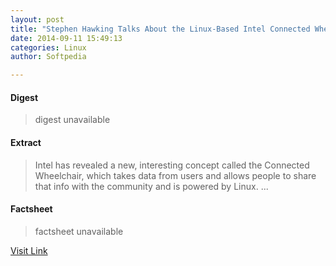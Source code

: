 ```yaml
---
layout: post
title: "Stephen Hawking Talks About the Linux-Based Intel Connected Wheelchair Project"
date: 2014-09-11 15:49:13
categories: Linux
author: Softpedia

---
```



#### Digest
>digest unavailable

#### Extract
>Intel has revealed a new, interesting concept called the Connected Wheelchair, which takes data from users and allows people to share that info with the community and is powered by Linux....

#### Factsheet
>factsheet unavailable

[Visit Link](https://www.linux.com/news/embedded-mobile/mobile-linux/787631-stephen-hawking-talks-about-the-linux-based-intel-connected-wheelchair-project/)


